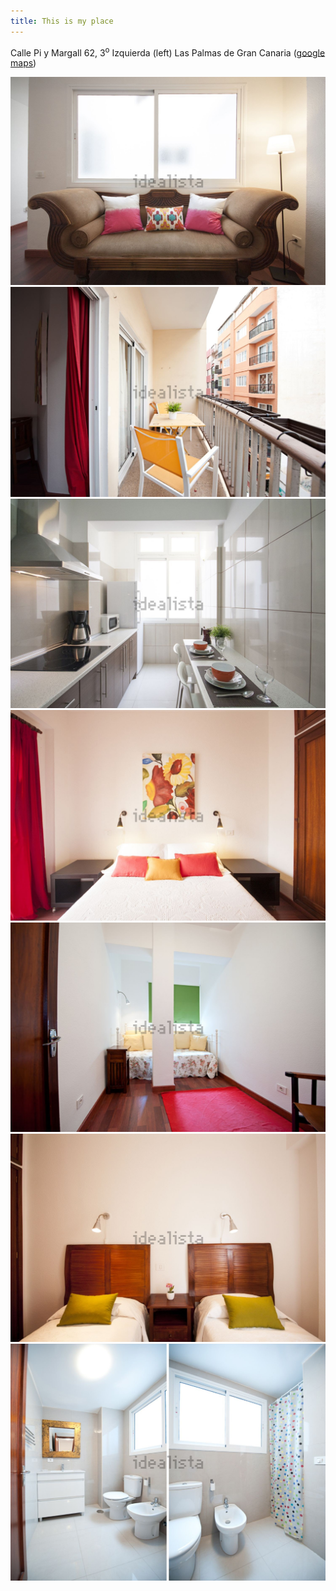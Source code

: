 ```yaml
---
title: This is my place
---
```


Calle Pi y Margall 62, 3<sup>o</sup> Izquierda (left) Las Palmas de Gran Canaria ([google maps](https://www.google.com/maps?hl=en&q=Calle+Pi+y+Margall+62,+Las+Palmas))

![](/images/livingroom.3.jpg)
![](/images/balcony.2.jpg)
![](/images/kitchen.3.jpg)
![](/images/bedroom.3.jpg)
![](/images/bedroom.7.jpg)
![](/images/bedroom.jpg)
![](/images/bathroom.3.jpg)
